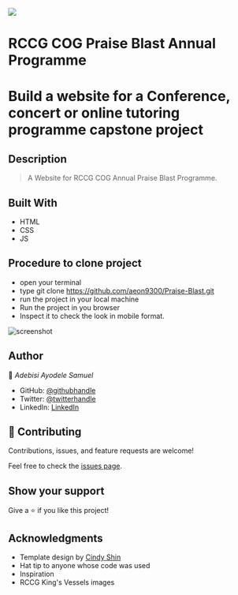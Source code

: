 ![](https://img.shields.io/badge/Microverse-blueviolet)

# RCCG COG Praise Blast Annual Programme
# Build a website for a Conference, concert or online tutoring programme capstone project

## Description
> A Website for RCCG COG Annual Praise Blast Programme.

## Built With

- HTML
- CSS
- JS

## Procedure to clone project
- open your terminal
- type git clone https://github.com/aeon9300/Praise-Blast.git
- run the project in your local machine
- Run the project in you browser 
- Inspect it to check the look in mobile format.

![screenshot](images/img-microverse.png)

## Author

👤 *Adebisi Ayodele Samuel*

- GitHub: [@githubhandle](https://github.com/aeon9300)
- Twitter: [@twitterhandle](https://twitter.com/aeon9300)
- LinkedIn: [LinkedIn](https://www.linkedin.com/in/samuel-adebisi-4a589362/)

## 🤝 Contributing

Contributions, issues, and feature requests are welcome!

Feel free to check the [issues page](../../issues/).

## Show your support

Give a ⭐ if you like this project!

## Acknowledgments
* Template design by [Cindy Shin](https://www.behance.net/adagio07)
* Hat tip to anyone whose code was used
* Inspiration
* RCCG King's Vessels images